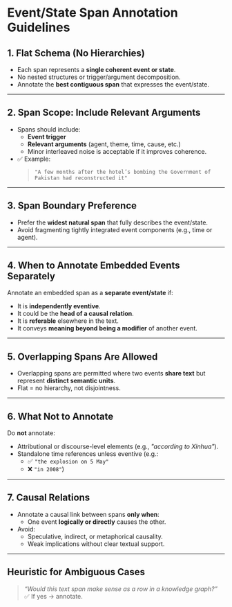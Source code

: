 # Event/State Span Annotation Guidelines

## 1. Flat Schema (No Hierarchies)
- Each span represents a **single coherent event or state**.
- No nested structures or trigger/argument decomposition.
- Annotate the **best contiguous span** that expresses the event/state.

---

## 2. Span Scope: Include Relevant Arguments
- Spans should include:
  - **Event trigger**
  - **Relevant arguments** (agent, theme, time, cause, etc.)
  - Minor interleaved noise is acceptable if it improves coherence.
- ✅ Example:
  > `"A few months after the hotel’s bombing the Government of Pakistan had reconstructed it"`

---

## 3. Span Boundary Preference
- Prefer the **widest natural span** that fully describes the event/state.
- Avoid fragmenting tightly integrated event components (e.g., time or agent).

---

## 4. When to Annotate Embedded Events Separately
Annotate an embedded span as a **separate event/state** if:
- It is **independently eventive**.
- It could be the **head of a causal relation**.
- It is **referable** elsewhere in the text.
- It conveys **meaning beyond being a modifier** of another event.

---

## 5. Overlapping Spans Are Allowed
- Overlapping spans are permitted where two events **share text** but represent **distinct semantic units**.
- Flat = no hierarchy, not disjointness.

---

## 6. What Not to Annotate
Do **not** annotate:
- Attributional or discourse-level elements (e.g., _"according to Xinhua"_).
- Standalone time references unless eventive (e.g.:
  - ✅ `"the explosion on 5 May"`
  - ❌ `"in 2008"`)

---

## 7. Causal Relations
- Annotate a causal link between spans **only when**:
  - One event **logically or directly** causes the other.
- Avoid:
  - Speculative, indirect, or metaphorical causality.
  - Weak implications without clear textual support.

---

## Heuristic for Ambiguous Cases
> _“Would this text span make sense as a row in a knowledge graph?”_  
✅ If yes → annotate.
